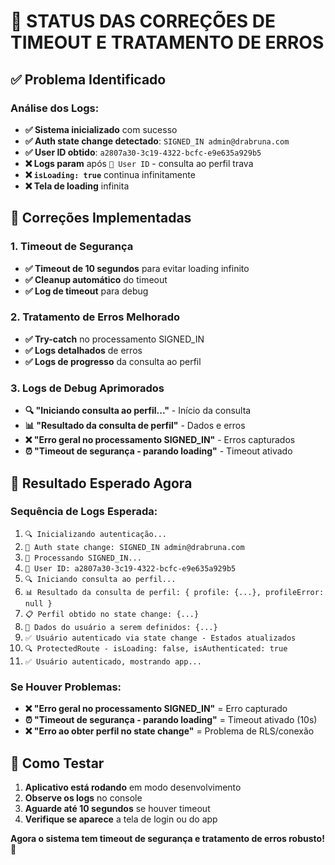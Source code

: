 # 🔧 **STATUS DAS CORREÇÕES DE TIMEOUT E TRATAMENTO DE ERROS**

## ✅ **Problema Identificado**

### **Análise dos Logs:**
- **✅ Sistema inicializado** com sucesso
- **✅ Auth state change detectado**: `SIGNED_IN admin@drabruna.com`
- **✅ User ID obtido**: `a2807a30-3c19-4322-bcfc-e9e635a929b5`
- **❌ Logs param** após `👤 User ID` - consulta ao perfil trava
- **❌ `isLoading: true`** continua infinitamente
- **❌ Tela de loading** infinita

## 🔧 **Correções Implementadas**

### 1. **Timeout de Segurança**
- **✅ Timeout de 10 segundos** para evitar loading infinito
- **✅ Cleanup automático** do timeout
- **✅ Log de timeout** para debug

### 2. **Tratamento de Erros Melhorado**
- **✅ Try-catch** no processamento SIGNED_IN
- **✅ Logs detalhados** de erros
- **✅ Logs de progresso** da consulta ao perfil

### 3. **Logs de Debug Aprimorados**
- **🔍 "Iniciando consulta ao perfil..."** - Início da consulta
- **📊 "Resultado da consulta de perfil"** - Dados e erros
- **❌ "Erro geral no processamento SIGNED_IN"** - Erros capturados
- **⏰ "Timeout de segurança - parando loading"** - Timeout ativado

## 🎯 **Resultado Esperado Agora**

### **Sequência de Logs Esperada:**
1. `🔍 Inicializando autenticação...`
2. `🔄 Auth state change: SIGNED_IN admin@drabruna.com`
3. `🔐 Processando SIGNED_IN...`
4. `👤 User ID: a2807a30-3c19-4322-bcfc-e9e635a929b5`
5. `🔍 Iniciando consulta ao perfil...`
6. `📊 Resultado da consulta de perfil: { profile: {...}, profileError: null }`
7. `📋 Perfil obtido no state change: {...}`
8. `👤 Dados do usuário a serem definidos: {...}`
9. `✅ Usuário autenticado via state change - Estados atualizados`
10. `🔍 ProtectedRoute - isLoading: false, isAuthenticated: true`
11. `✅ Usuário autenticado, mostrando app...`

### **Se Houver Problemas:**
- **❌ "Erro geral no processamento SIGNED_IN"** = Erro capturado
- **⏰ "Timeout de segurança - parando loading"** = Timeout ativado (10s)
- **❌ "Erro ao obter perfil no state change"** = Problema de RLS/conexão

## 🧪 **Como Testar**

1. **Aplicativo está rodando** em modo desenvolvimento
2. **Observe os logs** no console
3. **Aguarde até 10 segundos** se houver timeout
4. **Verifique se aparece** a tela de login ou do app

**Agora o sistema tem timeout de segurança e tratamento de erros robusto!** 🔧
